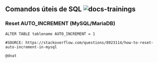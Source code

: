 ## Comandos úteis de SQL ![docs-trainings](https://img.shields.io/badge/docs-PtBR_tips-green)

### Reset AUTO_INCREMENT (MySQL/MariaDB)
```
ALTER TABLE tablename AUTO_INCREMENT = 1

#SOURCE: https://stackoverflow.com/questions/8923114/how-to-reset-auto-increment-in-mysql
```

```
@dnat
```


